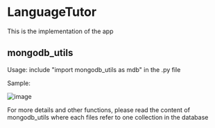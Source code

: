 # **LanguageTutor**
This is the implementation of the app


## mongodb_utils
Usage: include "import mongodb_utils as mdb" in the .py file

Sample: 

![image](https://github.com/user-attachments/assets/80de5741-6d1e-4ff5-b67d-e5f461712d65)



For more details and other functions, please read the content of mongodb_utils where each files refer to one collection in the database
